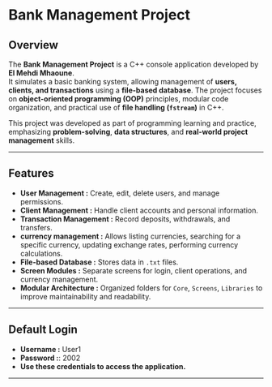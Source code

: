  # Bank Management Project

## Overview
The **Bank Management Project** is a C++ console application developed by **El Mehdi Mhaoune**.  
It simulates a basic banking system, allowing management of **users, clients, and transactions** using a **file-based database**. The project focuses on **object-oriented programming (OOP)** principles, modular code organization, and practical use of **file handling (`fstream`)** in C++.  

This project was developed as part of programming learning and practice, emphasizing **problem-solving**, **data structures**, and **real-world project management** skills.  

---

## Features
- **User Management :** Create, edit, delete users, and manage permissions.
- **Client Management :** Handle client accounts and personal information.  
- **Transaction Management :** Record deposits, withdrawals, and transfers.
- **currency management :** Allows listing currencies, searching for a specific currency, updating exchange rates, performing currency calculations.
- **File-based Database :** Stores data in `.txt` files.  
- **Screen Modules :** Separate screens for login, client operations, and currency management.  
- **Modular Architecture :** Organized folders for `Core`, `Screens`, `Libraries` to improve maintainability and readability.  

---

## Default Login

- **Username :** User1
- **Password :**: 2002
- **Use these credentials to access the application.**

---
